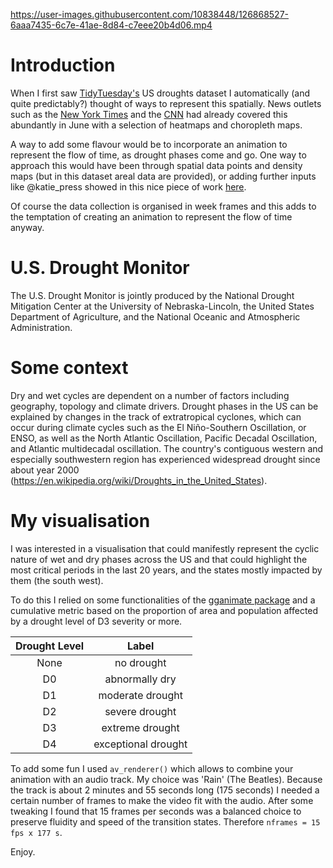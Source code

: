 

https://user-images.githubusercontent.com/10838448/126868527-6aaa7435-6c7e-41ae-8d84-c7eee20b4d06.mp4


# Introduction

When I first saw [TidyTuesday's](https://github.com/rfordatascience/tidytuesday/blob/master/data/2021/2021-07-20/readme.md) US droughts dataset I automatically (and quite predictably?) thought of ways to represent this spatially. News outlets such as the [New York Times](https://www.nytimes.com/interactive/2021/06/11/climate/california-western-drought-map.html) and the [CNN](https://www.cnn.com/2021/06/17/weather/west-california-drought-maps/index.html) had already covered this abundantly in June with a selection of heatmaps and choropleth maps. 

A way to add some flavour would be to incorporate an animation to represent the flow of time, as drought phases come and go. One way to approach this would have been through spatial data points and density maps (but in this dataset areal data are provided), or adding further inputs like @katie_press showed in this nice piece of work [here](https://twitter.com/katie_press/status/1417574749442564102).

Of course the data collection is organised in week frames and this adds to the temptation of creating an animation to represent the flow of time anyway.


# U.S. Drought Monitor 

The U.S. Drought Monitor is jointly produced by the National Drought Mitigation Center at the University of Nebraska-Lincoln, the United States Department of Agriculture, and the National Oceanic and Atmospheric Administration. 


# Some context

Dry and wet cycles are dependent on a number of factors including geography, topology and climate drivers. Drought phases in the US can be explained by changes in the track of extratropical cyclones, which can occur during climate cycles such as the El Niño-Southern Oscillation, or ENSO, as well as the North Atlantic Oscillation, Pacific Decadal Oscillation, and Atlantic multidecadal oscillation. The country's contiguous western and especially southwestern region has experienced widespread drought since about year 2000 (https://en.wikipedia.org/wiki/Droughts_in_the_United_States).


# My visualisation

I was interested in a visualisation that could manifestly represent the cyclic nature of wet and dry phases across the US and that could highlight the most critical periods in the last 20 years, and the states mostly impacted by them (the south west). 

To do this I relied on some functionalities of the [gganimate package](https://github.com/thomasp85/gganimate) and a cumulative metric based on the proportion of area and population affected by a drought level of D3 severity or more.  


| Drought Level | Label
| :---: | :---: | 
| None | no drought |
| D0 |	abnormally dry |
| D1 |	moderate drought |
| D2 |	severe drought |
| D3 |	extreme drought |
| D4 |	exceptional drought | 


To add some fun I used `av_renderer()` which allows to combine your animation with an audio track. My choice was 'Rain' (The Beatles). Because the track is about 2 minutes and 55 seconds long (175 seconds) I needed a certain number of frames to make the video fit with the audio. After some tweaking I found that 15 frames per seconds was a balanced choice to preserve fluidity and speed of the transition states. Therefore `nframes = 15 fps x 177 s`.

Enjoy. 









